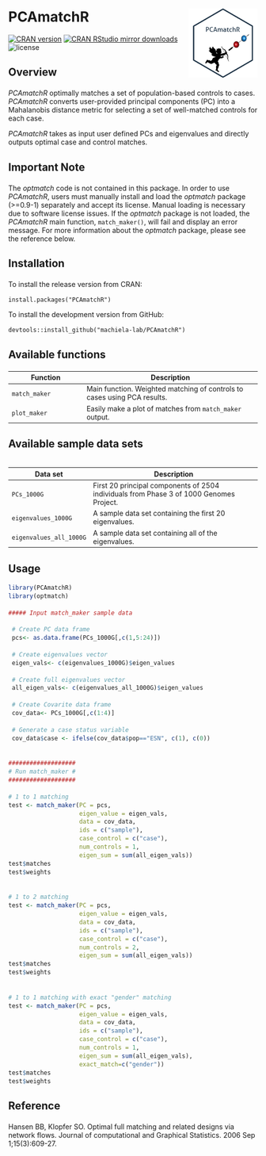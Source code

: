 
# PCAmatchR <img src="man/figures/hexsticker.png" width="140" align="right" />

<!-- badges: start -->

[![CRAN
version](https://www.r-pkg.org/badges/version-ago/PCAmatchR)](https://cran.r-project.org/package=PCAmatchR)
[![CRAN RStudio mirror
downloads](https://cranlogs.r-pkg.org/badges/grand-total/PCAmatchR?color=blue)](https://r-pkg.org/pkg/PCAmatchR)
![license](https://img.shields.io/badge/license-MIT-yellow)

<!-- badges: end -->

<h2 id="overview">

Overview

</h2>

*PCAmatchR* optimally matches a set of population-based controls to cases. *PCAmatchR* converts user-provided principal components (PC) into a Mahalanobis distance metric for selecting a set of well-matched controls for each case.

*PCAmatchR* takes as input user defined PCs and eigenvalues and directly outputs optimal case and control matches.


<h2 id="important">

Important Note

</h2>

The *optmatch* code is not contained in this package.  In order to use *PCAmatchR*, users must manually install and load the *optmatch* package (>=0.9-1) separately and accept its license.  Manual loading is necessary due to software license issues.  If the *optmatch* package is not loaded, the *PCAmatchR* main function, `match_maker()`, will fail and display an error message.  For more information about the *optmatch* package, please see the reference below.

<h2 id="install">

Installation

</h2>

To install the release version from CRAN:

    install.packages("PCAmatchR")

To install the development version from GitHub:

    devtools::install_github("machiela-lab/PCAmatchR")

<h2 id="available-functions">

Available functions

</h2>

<table>
<colgroup>
<col width="30%" />
<col width="70%" />
</colgroup>
<thead>
<tr class="header">
<th>Function</th>
<th>Description</th>
</tr>
</thead>
<tbody>
<td><code>match_maker</code></td>
<td>Main function. Weighted matching of controls to cases using PCA results.</td>
</tr>
<td><code>plot_maker</code></td>
<td>Easily make a plot of matches from <code>match_maker</code> output.</td>
</tr>
</tbody>
<table>

<h2 id="available-datasets">

Available sample data sets

</h2>

<table>
<colgroup>
<col width="30%" />
<col width="70%" />
</colgroup>
<thead>
<tr class="header">
<th>Data set</th>
<th>Description</th>
</tr>
</thead>
<tbody>
<tr class="odd">
<td><code>PCs_1000G</code></td>
<td>First 20 principal components of 2504 individuals from Phase 3 of 1000 Genomes Project.</td>
</tr>
<tr class="odd">
<td><code>eigenvalues_1000G</code></td>
<td>A sample data set containing the first 20 eigenvalues.</td>
</tr>
<tr class="odd">
<td><code>eigenvalues_all_1000G</code></td>
<td>A sample data set containing all of the eigenvalues.</td>
</tr>
</tbody>
<table>

## Usage
``` r
library(PCAmatchR)
library(optmatch)

##### Input match_maker sample data

 # Create PC data frame
 pcs<- as.data.frame(PCs_1000G[,c(1,5:24)])

 # Create eigenvalues vector
 eigen_vals<- c(eigenvalues_1000G)$eigen_values
 
 # Create full eigenvalues vector
 all_eigen_vals<- c(eigenvalues_all_1000G)$eigen_values

 # Create Covarite data frame
 cov_data<- PCs_1000G[,c(1:4)]

 # Generate a case status variable
 cov_data$case <- ifelse(cov_data$pop=="ESN", c(1), c(0))


###################
# Run match_maker #
###################

# 1 to 1 matching
test <- match_maker(PC = pcs,
                    eigen_value = eigen_vals,
                    data = cov_data,
                    ids = c("sample"),
                    case_control = c("case"),
                    num_controls = 1,
                    eigen_sum = sum(all_eigen_vals))
test$matches
test$weights


# 1 to 2 matching
test <- match_maker(PC = pcs,
                    eigen_value = eigen_vals,
                    data = cov_data,
                    ids = c("sample"),
                    case_control = c("case"),
                    num_controls = 2,
                    eigen_sum = sum(all_eigen_vals))
test$matches
test$weights


# 1 to 1 matching with exact "gender" matching
test <- match_maker(PC = pcs,
                    eigen_value = eigen_vals,
                    data = cov_data,
                    ids = c("sample"),
                    case_control = c("case"),
                    num_controls = 1,
                    eigen_sum = sum(all_eigen_vals),
                    exact_match=c("gender"))
test$matches
test$weights

```

<h2 id="reference">

Reference

</h2>

Hansen BB, Klopfer SO. Optimal full matching and related designs via network flows. Journal of computational and Graphical Statistics. 2006 Sep 1;15(3):609-27.

